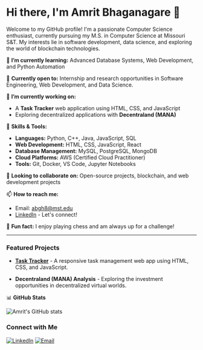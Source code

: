 # Hi there, I'm Amrit Bhaganagare 👋

Welcome to my GitHub profile! I'm a passionate Computer Science enthusiast, currently pursuing my M.S. in Computer Science at Missouri S&T. My interests lie in software development, data science, and exploring the world of blockchain technologies. 

🌱 **I’m currently learning:** Advanced Database Systems, Web Development, and Python Automation

💼 **Currently open to:** Internship and research opportunities in Software Engineering, Web Development, and Data Science.

🔭 **I’m currently working on:** 
- A **Task Tracker** web application using HTML, CSS, and JavaScript
- Exploring decentralized applications with **Decentraland (MANA)**

🚀 **Skills & Tools:**
- **Languages:** Python, C++, Java, JavaScript, SQL
- **Web Development:** HTML, CSS, JavaScript, React
- **Database Management:** MySQL, PostgreSQL, MongoDB
- **Cloud Platforms:** AWS (Certified Cloud Practitioner)
- **Tools:** Git, Docker, VS Code, Jupyter Notebooks

👯 **Looking to collaborate on:** Open-source projects, blockchain, and web development projects

📫 **How to reach me:** 
- Email: [abgh8@mst.edu](mailto:abgh8@mst.edu)
- [LinkedIn](https://www.linkedin.com/in/amrit-bhaganagare/) - Let's connect!

💬 **Fun fact:** I enjoy playing chess and am always up for a challenge!

---

### Featured Projects

- **[Task Tracker](https://github.com/amritbhaganagare/task-tracker)** - A responsive task management web app using HTML, CSS, and JavaScript.

- **Decentraland (MANA) Analysis** - Exploring the investment opportunities in decentralized virtual worlds.

📊 **GitHub Stats**

![Amrit's GitHub stats](https://github-readme-stats.vercel.app/api?username=amritbhaganagare&show_icons=true&theme=radical)

### Connect with Me

[![LinkedIn](https://img.shields.io/badge/-LinkedIn-blue?style=flat&logo=Linkedin&logoColor=white)](https://www.linkedin.com/in/amrit-bhaganagare/)
[![Email](https://img.shields.io/badge/Email-abgh8@mst.edu-red)](mailto:08amrit@gmail.com)
